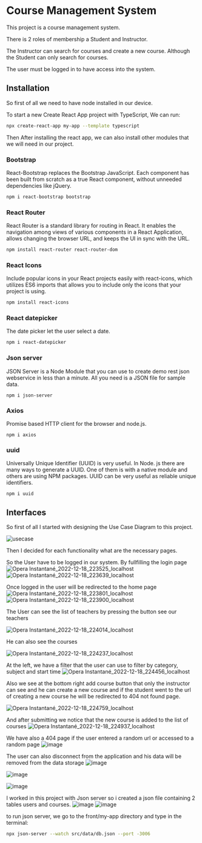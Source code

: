# Course Management System

This project is a course management system.

There is 2 roles of membership a Student and Instructor.

The Instructor can search for courses and create a new course. Although the Student can only search for courses.

The user must be logged in to have access into the system.

## Installation

So first of all we need to have node installed in our device.

To start a new Create React App project with TypeScript, We can run:
```bash
npx create-react-app my-app --template typescript
```
Then After installing the react app, we can also install other modules that we will need in our project.

### Bootstrap
React-Bootstrap replaces the Bootstrap JavaScript. Each component has been built from scratch as a true React component, without unneeded dependencies like jQuery.
```bash
npm i react-bootstrap bootstrap 
```
### React Router
React Router is a standard library for routing in React. It enables the navigation among views of various components in a React Application, allows changing the browser URL, and keeps the UI in sync with the URL.
```bash
npm install react-router react-router-dom
```
### React Icons
Include popular icons in your React projects easily with react-icons, which utilizes ES6 imports that allows you to include only the icons that your project is using.
```bash
npm install react-icons 
```

### React datepicker
The date picker let the user select a date. 

```bash
npm i react-datepicker
```
### Json server
JSON Server is a Node Module that you can use to create demo rest json webservice in less than a minute. All you need is a JSON file for sample data.
```batch
npm i json-server
```

### Axios
Promise based HTTP client for the browser and node.js.
```batch
npm i axios
```

### uuid
Universally Unique Identifier (UUID) is very useful. In Node. js there are many ways to generate a UUID. One of them is with a native module and others are using NPM packages. UUID can be very useful as reliable unique identifiers.

```batch
npm i uuid
```
## Interfaces
So first of all I started with designing the Use Case Diagram to this project.

![usecase](https://user-images.githubusercontent.com/56639521/208318518-062a88a5-1c80-4a00-b905-e63d3d53f4dc.png)

Then I decided for each functionality what are the necessary pages.

So the User have to be logged in our system.
By fullfilling the login page
![Opera Instantané_2022-12-18_223525_localhost](https://user-images.githubusercontent.com/56639521/208320822-4c8c393c-79e3-4169-bfd0-d8dd67a117c6.png)
![Opera Instantané_2022-12-18_223639_localhost](https://user-images.githubusercontent.com/56639521/208320843-4bfa6a1a-861f-4349-9d9b-0af7bc70d055.png)

Once logged in the user will be redirected to the home page
![Opera Instantané_2022-12-18_223801_localhost](https://user-images.githubusercontent.com/56639521/208320885-7b35ba87-8741-42c3-9b1b-665b15631262.png)
![Opera Instantané_2022-12-18_223900_localhost](https://user-images.githubusercontent.com/56639521/208320931-f4bc5417-6852-4c5e-a1bd-113c7c668258.png)

The User can see the list of teachers by pressing the button see our teachers

![Opera Instantané_2022-12-18_224014_localhost](https://user-images.githubusercontent.com/56639521/208320990-aaf8627f-7109-40fd-9ba5-25b8f61d3099.png)

He can also see the courses 

 ![Opera Instantané_2022-12-18_224237_localhost](https://user-images.githubusercontent.com/56639521/208321053-97df5fe9-c076-419e-abc2-685e5e2cc7b6.png)
 
 At the left, we have a filter that the user can use to filter by category, subject and start time
 ![Opera Instantané_2022-12-18_224456_localhost](https://user-images.githubusercontent.com/56639521/208321122-327ff4b1-a44d-4f71-a966-726e4a7840e1.png)
 
 Also we see at the bottom right add course button that only the instructor can see and he can create a new course and if the student went to the url of creating a new course he will be redirected to 404 not found page.
 
 
![Opera Instantané_2022-12-18_224759_localhost](https://user-images.githubusercontent.com/56639521/208321210-b227df97-51d4-4e58-9de6-b73298af0481.png)

And after submitting we notice that the new course is added to the list of courses
![Opera Instantané_2022-12-18_224937_localhost](https://user-images.githubusercontent.com/56639521/208321243-51da65aa-0e02-473e-8d18-064168d14677.png)

We have also a 404 page if the user entered a random url or accessed to a random page
![image](https://user-images.githubusercontent.com/56639521/208321329-80fd4341-3863-40aa-9295-789b6d900f2f.png)

The user can also disconnect from the application and his data will be removed from the data storage
![image](https://user-images.githubusercontent.com/56639521/208321712-3c2ba5ed-0004-4fc2-9af2-bb1ff07b53c4.png)

![image](https://user-images.githubusercontent.com/56639521/208321585-645491f6-f3a4-4cb6-a7e9-b259cb49f8ab.png)

![image](https://user-images.githubusercontent.com/56639521/208321754-a09c350c-ab34-4047-b9e1-4133839f9cc0.png)

I worked in this project with Json server so i created a json file containing 2 tables users and courses.
![image](https://user-images.githubusercontent.com/56639521/208321872-fd9932f2-8887-46a1-9ad6-387cf5b50896.png)
![image](https://user-images.githubusercontent.com/56639521/208321903-a123e6a3-b047-4dcd-b515-594745519a39.png)

to run json server, we go to the front/my-app directory and type in the terminal:
```bash
npx json-server --watch src/data/db.json --port -3006
```










